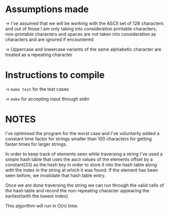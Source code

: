 Assumptions made
=================
-> I've assumed that we will be working with the ASCII set of 128 characters
   and out of those I am only taking into consideration printable characters,
   non-printable characters and spaces are not taken into consideration
   as characters and are ignored if encountered

-> Uppercase and lowercase variants of the same alphabetic character are
   treated as a repeating character


Instructions to compile
========================

-> `make test` for the test cases 

-> `make` for accepting input through stdin 

NOTES
======
I've optimised the program for the worst case and I've voluntarily added
a constant time factor for strings smaller than 100 characters for getting
faster times for larger strings. 

In order to keep track of elements seen while traversing a string I've 
used a simple hash table that uses the ascii values of the elements 
offset by a constant(33) as the hash key in order to store it into the
hash table along with the index in the string at which it was found.
If the element has been seen before, we invalidate that hash table
entry. 

Once we are done traversing the string we can run through the valid cells of the
hash table and record the non-repeating character appearing the earliest(with
the lowest index)

This algorithm will run in O(n) time. 
